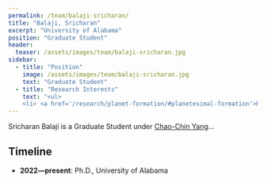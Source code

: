 ```yaml
---
permalink: /team/balaji-sricharan/
title: "Balaji, Sricharan"
excerpt: "University of Alabama"
position: "Graduate Student"
header:
  teaser: /assets/images/team/balaji-sricharan.jpg
sidebar:
  - title: "Position"
    image: /assets/images/team/balaji-sricharan.jpg
    text: "Graduate Student"
  - title: "Research Interests"
    text: "<ul>
    <li> <a href='/research/planet-formation/#planetesimal-formation'>Planetesimal formation</a>"
---
```

Sricharan Balaji is a Graduate Student under [Chao-Chin Yang](/team/u-alabama-00-yang-chao-chin)...


## Timeline
- __2022—present__: Ph.D., University of Alabama
